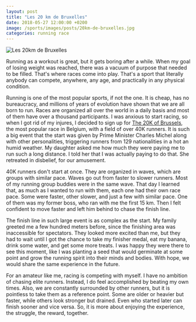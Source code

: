 ```yaml
---
layout: post
title: "Les 20 km de Bruxelles"
date: 2018-05-27 12:00:00 +0200
image: /sports/images/posts/20km-de-bruxelles.jpg
categories: running race
---
```


![Les 20km de Bruxelles](/sports/images/posts/20km-de-bruxelles.jpg)

Running as a workout is great, but it gets boring after a while. When my goal of losing weight was reached, there was a vacuum of purpose that needed to be filled. That's where races come into play. That's a sport that literally anybody can compete, anywhere, any age, and practically in any physical condition. 

<!-- more -->

Running is one of the most popular sports, if not the one. It is cheap, has no bureaucracy, and millions of years of evolution have shown that we are all born to run. Races are organized all over the world in a daily basis and most of them have over a thousand participants. I was anxious to start racing, so when I got rid of my injures, I decided to sign up for [The 20K of Brussels](https://www.20kmdebruxelles.be/en/), the most popular race in Belgium, with a field of over 40K runners. It is such a big event that the start was given by Prime Minister Charles Michel along with other personalities, triggering runners from 129 nationalities in a hot an humid weather. My daughter asked me how much they were paying me to run such a long distance. I told her that I was actually paying to do that. She retreated in disbelief, for our amusement.

40K runners don't start at once. They are organized in waves, which are groups with similar pace. Waves go out from faster to slower runners. Most of my running group buddies were in the same wave. That day I learned that, as much as I wanted to run with them, each one had their own race pace. Some were faster, other slower, and just a few with similar pace. One of them was my former boss, who ran with me the first 15 km. Then I felt confident to move faster and left him behind to chase the finish line.

The finish line in such large event is as complex as the start. My family greeted me a few hundred meters before, since the finishing area was inaccessible for spectators. They looked more excited than me, but they had to wait until I got the chance to take my finisher medal, eat my banana, drink some water, and get some more treats. I was happy they were there to see this moment, like I was planting a seed that would germinate at some point and grow the running spirit into their minds and bodies. With hope, we would share the same experience in the future.

For an amateur like me, racing is competing with myself. I have no ambition of chasing elite runners. Instead, I do feel accomplished by beating my own times. Also, we are constantly surrounded by other runners, but it is pointless to take them as a reference point. Some are older or heavier but faster, while others look stronger but drained. Even who started later can finish sooner and vice versa. So, it is more about enjoying the experience, the struggle, the reward, together.